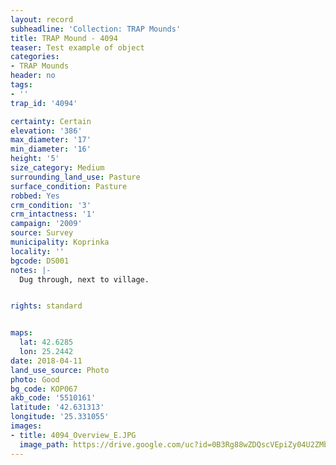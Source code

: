 ```yaml
---
layout: record
subheadline: 'Collection: TRAP Mounds'
title: TRAP Mound - 4094
teaser: Test example of object
categories:
- TRAP Mounds
header: no
tags:
- ''
trap_id: '4094'

certainty: Certain
elevation: '386'
max_diameter: '17'
min_diameter: '16'
height: '5'
size_category: Medium
surrounding_land_use: Pasture
surface_condition: Pasture
robbed: Yes
crm_condition: '3'
crm_intactness: '1'
campaign: '2009'
source: Survey
municipality: Koprinka
locality: ''
bgcode: DS001
notes: |-
  Dug through, next to village.


rights: standard


maps:
  lat: 42.6285
  lon: 25.2442
date: 2018-04-11
land_use_source: Photo
photo: Good
bg_code: КОР067
akb_code: '5510161'
latitude: '42.631313'
longitude: '25.331055'
images:
- title: 4094_Overview_E.JPG
  image_path: https://drive.google.com/uc?id=0B3Rg88wZDQscVEpiZy04U2ZMbDA
---
```

